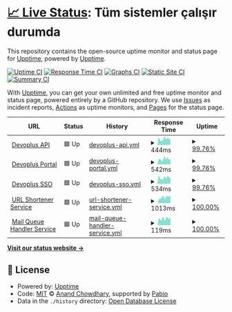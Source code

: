# [📈 Live Status](https://demo.upptime.js.org): <!--live status--> **Tüm sistemler çalışır durumda**

This repository contains the open-source uptime monitor and status page for [Upptime](https://upptime.js.org), powered by [Upptime](https://github.com/upptime/upptime).

[![Uptime CI](https://github.com/devoplus/upptime/workflows/Uptime%20CI/badge.svg)](https://github.com/devoplus/upptime/actions?query=workflow%3A%22Uptime+CI%22)
[![Response Time CI](https://github.com/devoplus/upptime/workflows/Response%20Time%20CI/badge.svg)](https://github.com/devoplus/upptime/actions?query=workflow%3A%22Response+Time+CI%22)
[![Graphs CI](https://github.com/devoplus/upptime/workflows/Graphs%20CI/badge.svg)](https://github.com/devoplus/upptime/actions?query=workflow%3A%22Graphs+CI%22)
[![Static Site CI](https://github.com/devoplus/upptime/workflows/Static%20Site%20CI/badge.svg)](https://github.com/devoplus/upptime/actions?query=workflow%3A%22Static+Site+CI%22)
[![Summary CI](https://github.com/devoplus/upptime/workflows/Summary%20CI/badge.svg)](https://github.com/devoplus/upptime/actions?query=workflow%3A%22Summary+CI%22)

With [Upptime](https://upptime.js.org), you can get your own unlimited and free uptime monitor and status page, powered entirely by a GitHub repository. We use [Issues](https://github.com/upptime/upptime/issues) as incident reports, [Actions](https://github.com/devoplus/upptime/actions) as uptime monitors, and [Pages](https://demo.upptime.js.org) for the status page.

<!--start: status pages-->
<!-- This summary is generated by Upptime (https://github.com/upptime/upptime) -->
<!-- Do not edit this manually, your changes will be overwritten -->
<!-- prettier-ignore -->
| URL | Status | History | Response Time | Uptime |
| --- | ------ | ------- | ------------- | ------ |
| <img alt="" src="https://icons.duckduckgo.com/ip3/portal.devoplus.com.tr.ico" height="13"> [Devoplus API](https://api.devoplus.com.tr) | 🟩 Up | [devoplus-api.yml](https://github.com/devoplus/upptime/commits/HEAD/history/devoplus-api.yml) | <details><summary><img alt="Response time graph" src="./graphs/devoplus-api/response-time-week.png" height="20"> 444ms</summary><br><a href="https://status.devo.plus/history/devoplus-api"><img alt="Response time 486" src="https://img.shields.io/endpoint?url=https%3A%2F%2Fraw.githubusercontent.com%2Fdevoplus%2Fupptime%2FHEAD%2Fapi%2Fdevoplus-api%2Fresponse-time.json"></a><br><a href="https://status.devo.plus/history/devoplus-api"><img alt="24-hour response time 360" src="https://img.shields.io/endpoint?url=https%3A%2F%2Fraw.githubusercontent.com%2Fdevoplus%2Fupptime%2FHEAD%2Fapi%2Fdevoplus-api%2Fresponse-time-day.json"></a><br><a href="https://status.devo.plus/history/devoplus-api"><img alt="7-day response time 444" src="https://img.shields.io/endpoint?url=https%3A%2F%2Fraw.githubusercontent.com%2Fdevoplus%2Fupptime%2FHEAD%2Fapi%2Fdevoplus-api%2Fresponse-time-week.json"></a><br><a href="https://status.devo.plus/history/devoplus-api"><img alt="30-day response time 501" src="https://img.shields.io/endpoint?url=https%3A%2F%2Fraw.githubusercontent.com%2Fdevoplus%2Fupptime%2FHEAD%2Fapi%2Fdevoplus-api%2Fresponse-time-month.json"></a><br><a href="https://status.devo.plus/history/devoplus-api"><img alt="1-year response time 486" src="https://img.shields.io/endpoint?url=https%3A%2F%2Fraw.githubusercontent.com%2Fdevoplus%2Fupptime%2FHEAD%2Fapi%2Fdevoplus-api%2Fresponse-time-year.json"></a></details> | <details><summary><a href="https://status.devo.plus/history/devoplus-api">99.76%</a></summary><a href="https://status.devo.plus/history/devoplus-api"><img alt="All-time uptime 99.86%" src="https://img.shields.io/endpoint?url=https%3A%2F%2Fraw.githubusercontent.com%2Fdevoplus%2Fupptime%2FHEAD%2Fapi%2Fdevoplus-api%2Fuptime.json"></a><br><a href="https://status.devo.plus/history/devoplus-api"><img alt="24-hour uptime 100.00%" src="https://img.shields.io/endpoint?url=https%3A%2F%2Fraw.githubusercontent.com%2Fdevoplus%2Fupptime%2FHEAD%2Fapi%2Fdevoplus-api%2Fuptime-day.json"></a><br><a href="https://status.devo.plus/history/devoplus-api"><img alt="7-day uptime 99.76%" src="https://img.shields.io/endpoint?url=https%3A%2F%2Fraw.githubusercontent.com%2Fdevoplus%2Fupptime%2FHEAD%2Fapi%2Fdevoplus-api%2Fuptime-week.json"></a><br><a href="https://status.devo.plus/history/devoplus-api"><img alt="30-day uptime 99.84%" src="https://img.shields.io/endpoint?url=https%3A%2F%2Fraw.githubusercontent.com%2Fdevoplus%2Fupptime%2FHEAD%2Fapi%2Fdevoplus-api%2Fuptime-month.json"></a><br><a href="https://status.devo.plus/history/devoplus-api"><img alt="1-year uptime 99.86%" src="https://img.shields.io/endpoint?url=https%3A%2F%2Fraw.githubusercontent.com%2Fdevoplus%2Fupptime%2FHEAD%2Fapi%2Fdevoplus-api%2Fuptime-year.json"></a></details>
| <img alt="" src="https://icons.duckduckgo.com/ip3/portal.devoplus.com.tr.ico" height="13"> [Devoplus Portal](https://portal.devoplus.com.tr) | 🟩 Up | [devoplus-portal.yml](https://github.com/devoplus/upptime/commits/HEAD/history/devoplus-portal.yml) | <details><summary><img alt="Response time graph" src="./graphs/devoplus-portal/response-time-week.png" height="20"> 542ms</summary><br><a href="https://status.devo.plus/history/devoplus-portal"><img alt="Response time 491" src="https://img.shields.io/endpoint?url=https%3A%2F%2Fraw.githubusercontent.com%2Fdevoplus%2Fupptime%2FHEAD%2Fapi%2Fdevoplus-portal%2Fresponse-time.json"></a><br><a href="https://status.devo.plus/history/devoplus-portal"><img alt="24-hour response time 505" src="https://img.shields.io/endpoint?url=https%3A%2F%2Fraw.githubusercontent.com%2Fdevoplus%2Fupptime%2FHEAD%2Fapi%2Fdevoplus-portal%2Fresponse-time-day.json"></a><br><a href="https://status.devo.plus/history/devoplus-portal"><img alt="7-day response time 542" src="https://img.shields.io/endpoint?url=https%3A%2F%2Fraw.githubusercontent.com%2Fdevoplus%2Fupptime%2FHEAD%2Fapi%2Fdevoplus-portal%2Fresponse-time-week.json"></a><br><a href="https://status.devo.plus/history/devoplus-portal"><img alt="30-day response time 489" src="https://img.shields.io/endpoint?url=https%3A%2F%2Fraw.githubusercontent.com%2Fdevoplus%2Fupptime%2FHEAD%2Fapi%2Fdevoplus-portal%2Fresponse-time-month.json"></a><br><a href="https://status.devo.plus/history/devoplus-portal"><img alt="1-year response time 491" src="https://img.shields.io/endpoint?url=https%3A%2F%2Fraw.githubusercontent.com%2Fdevoplus%2Fupptime%2FHEAD%2Fapi%2Fdevoplus-portal%2Fresponse-time-year.json"></a></details> | <details><summary><a href="https://status.devo.plus/history/devoplus-portal">99.76%</a></summary><a href="https://status.devo.plus/history/devoplus-portal"><img alt="All-time uptime 99.95%" src="https://img.shields.io/endpoint?url=https%3A%2F%2Fraw.githubusercontent.com%2Fdevoplus%2Fupptime%2FHEAD%2Fapi%2Fdevoplus-portal%2Fuptime.json"></a><br><a href="https://status.devo.plus/history/devoplus-portal"><img alt="24-hour uptime 100.00%" src="https://img.shields.io/endpoint?url=https%3A%2F%2Fraw.githubusercontent.com%2Fdevoplus%2Fupptime%2FHEAD%2Fapi%2Fdevoplus-portal%2Fuptime-day.json"></a><br><a href="https://status.devo.plus/history/devoplus-portal"><img alt="7-day uptime 99.76%" src="https://img.shields.io/endpoint?url=https%3A%2F%2Fraw.githubusercontent.com%2Fdevoplus%2Fupptime%2FHEAD%2Fapi%2Fdevoplus-portal%2Fuptime-week.json"></a><br><a href="https://status.devo.plus/history/devoplus-portal"><img alt="30-day uptime 99.94%" src="https://img.shields.io/endpoint?url=https%3A%2F%2Fraw.githubusercontent.com%2Fdevoplus%2Fupptime%2FHEAD%2Fapi%2Fdevoplus-portal%2Fuptime-month.json"></a><br><a href="https://status.devo.plus/history/devoplus-portal"><img alt="1-year uptime 99.95%" src="https://img.shields.io/endpoint?url=https%3A%2F%2Fraw.githubusercontent.com%2Fdevoplus%2Fupptime%2FHEAD%2Fapi%2Fdevoplus-portal%2Fuptime-year.json"></a></details>
| <img alt="" src="https://icons.duckduckgo.com/ip3/sso.devoplus.com.tr.ico" height="13"> [Devoplus SSO](https://sso.devoplus.com.tr) | 🟩 Up | [devoplus-sso.yml](https://github.com/devoplus/upptime/commits/HEAD/history/devoplus-sso.yml) | <details><summary><img alt="Response time graph" src="./graphs/devoplus-sso/response-time-week.png" height="20"> 534ms</summary><br><a href="https://status.devo.plus/history/devoplus-sso"><img alt="Response time 501" src="https://img.shields.io/endpoint?url=https%3A%2F%2Fraw.githubusercontent.com%2Fdevoplus%2Fupptime%2FHEAD%2Fapi%2Fdevoplus-sso%2Fresponse-time.json"></a><br><a href="https://status.devo.plus/history/devoplus-sso"><img alt="24-hour response time 544" src="https://img.shields.io/endpoint?url=https%3A%2F%2Fraw.githubusercontent.com%2Fdevoplus%2Fupptime%2FHEAD%2Fapi%2Fdevoplus-sso%2Fresponse-time-day.json"></a><br><a href="https://status.devo.plus/history/devoplus-sso"><img alt="7-day response time 534" src="https://img.shields.io/endpoint?url=https%3A%2F%2Fraw.githubusercontent.com%2Fdevoplus%2Fupptime%2FHEAD%2Fapi%2Fdevoplus-sso%2Fresponse-time-week.json"></a><br><a href="https://status.devo.plus/history/devoplus-sso"><img alt="30-day response time 503" src="https://img.shields.io/endpoint?url=https%3A%2F%2Fraw.githubusercontent.com%2Fdevoplus%2Fupptime%2FHEAD%2Fapi%2Fdevoplus-sso%2Fresponse-time-month.json"></a><br><a href="https://status.devo.plus/history/devoplus-sso"><img alt="1-year response time 501" src="https://img.shields.io/endpoint?url=https%3A%2F%2Fraw.githubusercontent.com%2Fdevoplus%2Fupptime%2FHEAD%2Fapi%2Fdevoplus-sso%2Fresponse-time-year.json"></a></details> | <details><summary><a href="https://status.devo.plus/history/devoplus-sso">99.76%</a></summary><a href="https://status.devo.plus/history/devoplus-sso"><img alt="All-time uptime 99.95%" src="https://img.shields.io/endpoint?url=https%3A%2F%2Fraw.githubusercontent.com%2Fdevoplus%2Fupptime%2FHEAD%2Fapi%2Fdevoplus-sso%2Fuptime.json"></a><br><a href="https://status.devo.plus/history/devoplus-sso"><img alt="24-hour uptime 100.00%" src="https://img.shields.io/endpoint?url=https%3A%2F%2Fraw.githubusercontent.com%2Fdevoplus%2Fupptime%2FHEAD%2Fapi%2Fdevoplus-sso%2Fuptime-day.json"></a><br><a href="https://status.devo.plus/history/devoplus-sso"><img alt="7-day uptime 99.76%" src="https://img.shields.io/endpoint?url=https%3A%2F%2Fraw.githubusercontent.com%2Fdevoplus%2Fupptime%2FHEAD%2Fapi%2Fdevoplus-sso%2Fuptime-week.json"></a><br><a href="https://status.devo.plus/history/devoplus-sso"><img alt="30-day uptime 99.94%" src="https://img.shields.io/endpoint?url=https%3A%2F%2Fraw.githubusercontent.com%2Fdevoplus%2Fupptime%2FHEAD%2Fapi%2Fdevoplus-sso%2Fuptime-month.json"></a><br><a href="https://status.devo.plus/history/devoplus-sso"><img alt="1-year uptime 99.95%" src="https://img.shields.io/endpoint?url=https%3A%2F%2Fraw.githubusercontent.com%2Fdevoplus%2Fupptime%2FHEAD%2Fapi%2Fdevoplus-sso%2Fuptime-year.json"></a></details>
| <img alt="" src="https://icons.duckduckgo.com/ip3/dv.ls.ico" height="13"> [URL Shortener Service](https://dv.ls) | 🟩 Up | [url-shortener-service.yml](https://github.com/devoplus/upptime/commits/HEAD/history/url-shortener-service.yml) | <details><summary><img alt="Response time graph" src="./graphs/url-shortener-service/response-time-week.png" height="20"> 1013ms</summary><br><a href="https://status.devo.plus/history/url-shortener-service"><img alt="Response time 941" src="https://img.shields.io/endpoint?url=https%3A%2F%2Fraw.githubusercontent.com%2Fdevoplus%2Fupptime%2FHEAD%2Fapi%2Furl-shortener-service%2Fresponse-time.json"></a><br><a href="https://status.devo.plus/history/url-shortener-service"><img alt="24-hour response time 1033" src="https://img.shields.io/endpoint?url=https%3A%2F%2Fraw.githubusercontent.com%2Fdevoplus%2Fupptime%2FHEAD%2Fapi%2Furl-shortener-service%2Fresponse-time-day.json"></a><br><a href="https://status.devo.plus/history/url-shortener-service"><img alt="7-day response time 1013" src="https://img.shields.io/endpoint?url=https%3A%2F%2Fraw.githubusercontent.com%2Fdevoplus%2Fupptime%2FHEAD%2Fapi%2Furl-shortener-service%2Fresponse-time-week.json"></a><br><a href="https://status.devo.plus/history/url-shortener-service"><img alt="30-day response time 1039" src="https://img.shields.io/endpoint?url=https%3A%2F%2Fraw.githubusercontent.com%2Fdevoplus%2Fupptime%2FHEAD%2Fapi%2Furl-shortener-service%2Fresponse-time-month.json"></a><br><a href="https://status.devo.plus/history/url-shortener-service"><img alt="1-year response time 941" src="https://img.shields.io/endpoint?url=https%3A%2F%2Fraw.githubusercontent.com%2Fdevoplus%2Fupptime%2FHEAD%2Fapi%2Furl-shortener-service%2Fresponse-time-year.json"></a></details> | <details><summary><a href="https://status.devo.plus/history/url-shortener-service">100.00%</a></summary><a href="https://status.devo.plus/history/url-shortener-service"><img alt="All-time uptime 99.96%" src="https://img.shields.io/endpoint?url=https%3A%2F%2Fraw.githubusercontent.com%2Fdevoplus%2Fupptime%2FHEAD%2Fapi%2Furl-shortener-service%2Fuptime.json"></a><br><a href="https://status.devo.plus/history/url-shortener-service"><img alt="24-hour uptime 100.00%" src="https://img.shields.io/endpoint?url=https%3A%2F%2Fraw.githubusercontent.com%2Fdevoplus%2Fupptime%2FHEAD%2Fapi%2Furl-shortener-service%2Fuptime-day.json"></a><br><a href="https://status.devo.plus/history/url-shortener-service"><img alt="7-day uptime 100.00%" src="https://img.shields.io/endpoint?url=https%3A%2F%2Fraw.githubusercontent.com%2Fdevoplus%2Fupptime%2FHEAD%2Fapi%2Furl-shortener-service%2Fuptime-week.json"></a><br><a href="https://status.devo.plus/history/url-shortener-service"><img alt="30-day uptime 99.95%" src="https://img.shields.io/endpoint?url=https%3A%2F%2Fraw.githubusercontent.com%2Fdevoplus%2Fupptime%2FHEAD%2Fapi%2Furl-shortener-service%2Fuptime-month.json"></a><br><a href="https://status.devo.plus/history/url-shortener-service"><img alt="1-year uptime 99.96%" src="https://img.shields.io/endpoint?url=https%3A%2F%2Fraw.githubusercontent.com%2Fdevoplus%2Fupptime%2FHEAD%2Fapi%2Furl-shortener-service%2Fuptime-year.json"></a></details>
| <img alt="" src="https://icons.duckduckgo.com/ip3/portal.devoplus.com.tr.ico" height="13"> [Mail Queue Handler Service](smtp-relay.devoplus.email) | 🟩 Up | [mail-queue-handler-service.yml](https://github.com/devoplus/upptime/commits/HEAD/history/mail-queue-handler-service.yml) | <details><summary><img alt="Response time graph" src="./graphs/mail-queue-handler-service/response-time-week.png" height="20"> 119ms</summary><br><a href="https://status.devo.plus/history/mail-queue-handler-service"><img alt="Response time 110" src="https://img.shields.io/endpoint?url=https%3A%2F%2Fraw.githubusercontent.com%2Fdevoplus%2Fupptime%2FHEAD%2Fapi%2Fmail-queue-handler-service%2Fresponse-time.json"></a><br><a href="https://status.devo.plus/history/mail-queue-handler-service"><img alt="24-hour response time 114" src="https://img.shields.io/endpoint?url=https%3A%2F%2Fraw.githubusercontent.com%2Fdevoplus%2Fupptime%2FHEAD%2Fapi%2Fmail-queue-handler-service%2Fresponse-time-day.json"></a><br><a href="https://status.devo.plus/history/mail-queue-handler-service"><img alt="7-day response time 119" src="https://img.shields.io/endpoint?url=https%3A%2F%2Fraw.githubusercontent.com%2Fdevoplus%2Fupptime%2FHEAD%2Fapi%2Fmail-queue-handler-service%2Fresponse-time-week.json"></a><br><a href="https://status.devo.plus/history/mail-queue-handler-service"><img alt="30-day response time 111" src="https://img.shields.io/endpoint?url=https%3A%2F%2Fraw.githubusercontent.com%2Fdevoplus%2Fupptime%2FHEAD%2Fapi%2Fmail-queue-handler-service%2Fresponse-time-month.json"></a><br><a href="https://status.devo.plus/history/mail-queue-handler-service"><img alt="1-year response time 110" src="https://img.shields.io/endpoint?url=https%3A%2F%2Fraw.githubusercontent.com%2Fdevoplus%2Fupptime%2FHEAD%2Fapi%2Fmail-queue-handler-service%2Fresponse-time-year.json"></a></details> | <details><summary><a href="https://status.devo.plus/history/mail-queue-handler-service">100.00%</a></summary><a href="https://status.devo.plus/history/mail-queue-handler-service"><img alt="All-time uptime 100.00%" src="https://img.shields.io/endpoint?url=https%3A%2F%2Fraw.githubusercontent.com%2Fdevoplus%2Fupptime%2FHEAD%2Fapi%2Fmail-queue-handler-service%2Fuptime.json"></a><br><a href="https://status.devo.plus/history/mail-queue-handler-service"><img alt="24-hour uptime 100.00%" src="https://img.shields.io/endpoint?url=https%3A%2F%2Fraw.githubusercontent.com%2Fdevoplus%2Fupptime%2FHEAD%2Fapi%2Fmail-queue-handler-service%2Fuptime-day.json"></a><br><a href="https://status.devo.plus/history/mail-queue-handler-service"><img alt="7-day uptime 100.00%" src="https://img.shields.io/endpoint?url=https%3A%2F%2Fraw.githubusercontent.com%2Fdevoplus%2Fupptime%2FHEAD%2Fapi%2Fmail-queue-handler-service%2Fuptime-week.json"></a><br><a href="https://status.devo.plus/history/mail-queue-handler-service"><img alt="30-day uptime 100.00%" src="https://img.shields.io/endpoint?url=https%3A%2F%2Fraw.githubusercontent.com%2Fdevoplus%2Fupptime%2FHEAD%2Fapi%2Fmail-queue-handler-service%2Fuptime-month.json"></a><br><a href="https://status.devo.plus/history/mail-queue-handler-service"><img alt="1-year uptime 100.00%" src="https://img.shields.io/endpoint?url=https%3A%2F%2Fraw.githubusercontent.com%2Fdevoplus%2Fupptime%2FHEAD%2Fapi%2Fmail-queue-handler-service%2Fuptime-year.json"></a></details>

<!--end: status pages-->

[**Visit our status website →**](https://demo.upptime.js.org)

## 📄 License

- Powered by: [Upptime](https://github.com/upptime/upptime)
- Code: [MIT](./LICENSE) © [Anand Chowdhary](https://anandchowdhary.com), supported by [Pabio](https://pabio.com)
- Data in the `./history` directory: [Open Database License](https://opendatacommons.org/licenses/odbl/1-0/)
